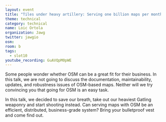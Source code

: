 ```yaml
---
layout: event
title: "Tiles under heavy artillery: Serving one billion maps per month"
theme: technical
category: technical
name: Loic Ortola
organization: Jawg
twitter: jawgio
osm:
room: b
tags:
  - slot10
youtube_recording: GuAVQpM0pWE
---
```

Some people wonder whether OSM can be a great fit for their business. In this talk, we are not going to discuss the documentation, maintainability, updates, and robustness issues of OSM-based maps. Neither will we try convincing you that going for OSM is an easy task.

In this talk, we decided to save our breath, take out our heaviest Gatling weaponry and start shooting instead. Can serving maps with OSM be an efficient, distributed, business-grade system? Bring your bulletproof vest and come find out.
